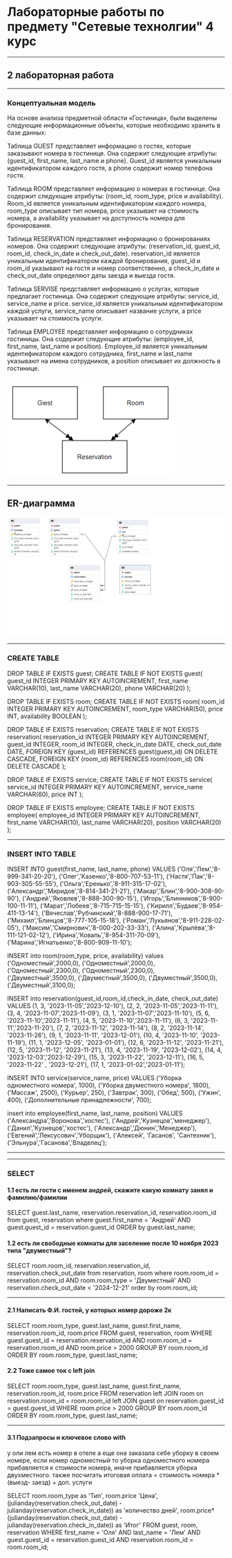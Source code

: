 # Лабораторные работы по предмету "Сетевые технолгии" 4 курс 
----------------------------------------------------------------------------------------
## 2 лабораторная работа
----------------------------------------------------------------------------------------
### Концептуальная модель
На основе анализа предметной области «Гостиница», были выделены следующие информационные объекты, которые необходимо хранить в базе данных:

Таблица GUEST представляет информацию о гостях, которые заказывают номера в гостинице. Она содержит следующие атрибуты: (guest_id, first_name, last_name и phone). Guest_id является уникальным идентификатором каждого гостя, а phone содержит номер телефона гостя.

Таблица ROOM представляет информацию о номерах в гостинице. Она содержит следующие атрибуты: (room_id, room_type, price и availability). Room_id является уникальным идентификатором каждого номера, room_type описывает тип номера, price указывает на стоимость номера, а availability указывает на доступность номера для бронирования.

Таблица RESERVATION представляет информацию о бронированиях номеров. Она содержит следующие атрибуты: (reservation_id, guest_id, room_id, check_in_date и check_out_date). reservation_id является уникальным идентификатором каждой бронирования, guest_id и room_id указывают на гостя и номер соответственно, а check_in_date и check_out_date определяют даты заезда и выезда гостя.

Таблица SERVISE представляет информацию о услугах, которые предлагает гостиница. Она содержит следующие атрибуты: service_id, service_name и price. service_id является уникальным идентификатором каждой услуги, service_name описывает название услуги, а price указывает на стоимость услуги.

Таблица EMPLOYEE представляет информацию о сотрудниках гостиницы. Она содержит следующие атрибуты: (employee_id, first_name, last_name и position). Employee_id является уникальным идентификатором каждого сотрудника, first_name и last_name указывают на имена сотрудников, а position описывает их должность в гостинице.


![https://ru.wikihow.com/перестать-ругаться-матом ](/IMG/lab_2(1).png)

----------------------------------------------------------------------------------------
## ER-диаграмма
![https://ru.wikihow.com/перестать-ругаться-матом ](/IMG/lab2.png)

----------------------------------------------------------------------------------------
### CREATE TABLE
DROP TABLE IF EXISTS guest;
CREATE TABLE IF NOT EXISTS guest(
  guest_id INTEGER PRIMARY KEY AUTOINCREMENT,
  first_name VARCHAR(10),
  last_name VARCHAR(20),
  phone VARCHAR(20)
);

DROP TABLE IF EXISTS room;
CREATE TABLE IF NOT EXISTS room(
  room_id INTEGER PRIMARY KEY AUTOINCREMENT,
  room_type VARCHAR(50),
  price INT,
  availability BOOLEAN
);

DROP TABLE IF EXISTS reservation;
CREATE TABLE IF NOT EXISTS reservation(
  reservation_id INTEGER PRIMARY KEY AUTOINCREMENT,
  guest_id INTEGER,
  room_id INTEGER,
  check_in_date DATE,
  check_out_date DATE,
  FOREIGN KEY (guest_id) REFERENCES guest(guest_id) ON DELETE CASCADE,
  FOREIGN KEY (room_id) REFERENCES room(room_id) ON DELETE CASCADE
);

DROP TABLE IF EXISTS service;
CREATE TABLE IF NOT EXISTS service(
  service_id INTEGER PRIMARY KEY AUTOINCREMENT,
  service_name VARCHAR(60),
  price INT
);
 
 DROP TABLE IF EXISTS employee;
 CREATE TABLE IF NOT EXISTS employee(
   employee_id INTEGER PRIMARY KEY AUTOINCREMENT,
   first_name VARCHAR(10),
   last_name VARCHAR(20),
   position VARCHAR(20)
);

----------------------------------------------------------------------------------------
### INSERT INTO TABLE
INSERT INTO guest(first_name, last_name, phone) VALUES
('Оля','Лем','8-999-341-20-20'),
('Олег','Казенко','8-800-707-53-11'),
('Настя','Пак','8-903-305-55-55'),
('Ольга','Еренько','8-911-315-17-02'),
('Александр','Миридов','8-814-341-21-21'),
('Макар','Блин','8-900-308-90-90'),
('Андрей','Яковлев','8-888-300-90-15'),
('Игорь','Блинников','8-900-100-11-11'),
('Марат','Лобеев','8-715-715-15-15'),
('Кирилл','Будаев','8-954-411-13-14'),
('Вячеслав','Рубчинский','8-888-900-17-71'),
('Михаил','Блинцов','8-777-105-15-18'),
('Роман','Лукьянов','8-911-228-02-05'),
('Максим','Смирнович','8-000-202-33-33'),
('Алина','Крылёва','8-111-121-02-12'),
('Ирина','Коваль','8-954-311-70-09'),
('Марина','Игнатьенко','8-800-909-11-10');

INSERT into room(room_type, price, availability) values
('Одноместный',2000,0),
('Одноместный',2000,0),
('Одноместный',2300,0),
('Одноместный',2300,0),
('Двуместный',3500,0),
('Двуместный',3500,0),
('Двуместный',3500,0),
('Двуместный',3100,0);

INSERT into reservation(guest_id,room_id,check_in_date, check_out_date) VALUES
(1, 3, '2023-11-05','2023-12-10'),
(2, 2, '2023-11-05','2023-11-11'),
(3, 4, '2023-11-07','2023-11-09'),
(3, 1, '2023-11-07','2023-11-10'),
(5, 6, '2023-11-10','2023-11-11'),
(4, 5, '2023-11-10','2023-11-11'),
(6, 3, '2023-11-11','2023-11-20'),
(7, 2, '2023-11-12', '2023-11-14'),
(8, 2, '2023-11-14', '2023-11-26'),
(9, 1, '2023-11-11', '2023-12-01'),
(10, 4, '2023-11-10', '2023-11-19'),
(11, 1, '2023-12-05', '2023-01-01'),
(12, 6, '2023-11-12', '2023-11-21'),
(12, 5, '2023-11-12', '2023-11-21'),
(13, 4, '2023-11-19', '2023-12-02'),
(14, 4, '2023-12-03','2023-12-29'),
(15, 3, '2023-11-22', '2023-12-11'),
(16, 5, '2023-11-22' , '2023-12-21'),
(17, 1, '2023-01-02','2023-01-11');

INSERT INTO service(service_name, price) VALUES
('Уборка одноместного номера', 1000),
('Уборка двуместного номера', 1800),
('Массаж', 2500),
('Курьер', 250),
('Завтрак', 300),
('Обед', 500),
('Ужин', 400),
('Дополнительные принадлежности', 700);

insert into employee(first_name, last_name, position) VALUES
('Александра','Воронова','хостес'),
('Андрей','Кузнецов','менеджер'),
('Данил','Кузнецов','хостес'),
('Александр','Дюнин','Менеджер'),
('Евгений','Лексусович','Уборщик'),
('Алексей', 'Гасанов', 'Сантехник'),
('Эльнура','Гасанова','Владелец');

----------------------------------------------------------------------------------------
----------------------------------------------------------------------------------------
### SELECT
#### 1.1 есть ли гости с именем андрей, скажите какую комнату занял и фамилию/фамилии
SELECT guest.last_name, reservation.reservation_id, reservation.room_id
from guest, reservation
where guest.first_name = 'Андрей' AND guest.guest_id = reservation.guest_id
ORDER by guest.last_name;

#### 1.2 есть ли свободные комнаты для заселение после 10 ноября 2023 типа "двуместный"?
SELECT room.room_id, reservation.reservation_id,  reservation.check_out_date
from reservation, room
where room.room_id = reservation.room_id AND room.room_type = 'Двуместный' AND reservation.check_out_date < '2024-12-21'
order by room.room_id;

----------------------------------------------------------------------------------------
#### 2.1 Написать Ф.И. гостей, у которых номер дороже 2к
SELECT room.room_type, guest.last_name, guest.first_name, reservation.room_id, room.price
FROM guest, reservation, room
WHERE guest.guest_id = reservation.reservation_id AND room.room_id = reservation.room_id AND room.price > 2000
GROUP BY room.room_id
ORDER BY room.room_type, guest.last_name;

#### 2.2 Тоже самое ток с left join
SELECT room.room_type, guest.last_name, guest.first_name, reservation.room_id, room.price
FROM reservation
left JOIN room on reservation.room_id = room.room_id
left JOIN guest on reservation.guest_id = guest.guest_id
WHERE room.price > 2000
GROUP BY room.room_id
ORDER BY room.room_type, guest.last_name;

----------------------------------------------------------------------------------------
#### 3.1 Подзапросы и ключевое слово with
у оли лем есть номер в отеле а еще она заказала себе уборку в своем номере,
 если номер одноместный то уборка одноместного номера прибавляется к стоимости номера,
 иначе прибавляется уборка двухместного. 
также посчитать итоговая оплата = стоимость номера * (выезд- заезд) + доп. услуги

SELECT room.room_type as 'Тип', 
       room.price 'Цена',
       (julianday(reservation.check_out_date) - julianday(reservation.check_in_date)) as 'количество дней',
       room.price*(julianday(reservation.check_out_date) - julianday(reservation.check_in_date)) as 'Итог'
FROM guest, room, reservation
WHERE first_name = 'Оля' AND last_name = 'Лем' AND guest.guest_id = reservation.guest_id AND reservation.room_id = room.room_id;


